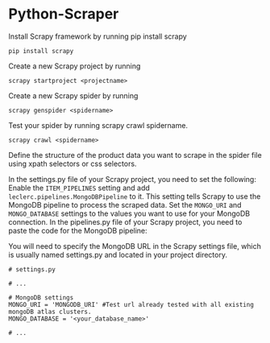 # Python-Scraper

Install Scrapy framework by running pip install scrapy
```
pip install scrapy
```


Create a new Scrapy project by running
```
scrapy startproject <projectname>
```

Create a new Scrapy spider by running
```
scrapy genspider <spidername>
```
Test your spider by running scrapy crawl spidername.
```
scrapy crawl <spidername>
```



Define the structure of the product data you want to scrape in the spider file using xpath selectors or css selectors.

In the settings.py file of your Scrapy project, you need to set the following:
Enable the ```ITEM_PIPELINES``` setting and add ```leclerc.pipelines.MongoDBPipeline``` to it. This setting tells Scrapy to use the MongoDB pipeline to process the scraped data.
Set the ```MONGO_URI``` and ```MONGO_DATABASE``` settings to the values you want to use for your MongoDB connection.
In the pipelines.py file of your Scrapy project, you need to paste the code for the MongoDB pipeline:


You will need to specify the MongoDB URL in the Scrapy settings file, which is usually named settings.py and located in your project directory.
```
# settings.py

# ...

# MongoDB settings
MONGO_URI = 'MONGODB_URI' #Test url already tested with all existing mongoDB atlas clusters. 
MONGO_DATABASE = '<your_database_name>'

# ...
```

